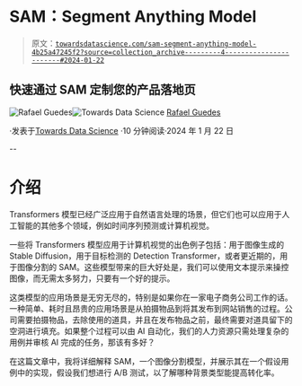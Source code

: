 # SAM：Segment Anything Model

> 原文：[`towardsdatascience.com/sam-segment-anything-model-4b25a47245f2?source=collection_archive---------4-----------------------#2024-01-22`](https://towardsdatascience.com/sam-segment-anything-model-4b25a47245f2?source=collection_archive---------4-----------------------#2024-01-22)

## 快速通过 SAM 定制您的产品落地页

[](https://medium.com/@rjguedes?source=post_page---byline--4b25a47245f2--------------------------------)![Rafael Guedes](https://medium.com/@rjguedes?source=post_page---byline--4b25a47245f2--------------------------------)[](https://towardsdatascience.com/?source=post_page---byline--4b25a47245f2--------------------------------)![Towards Data Science](https://towardsdatascience.com/?source=post_page---byline--4b25a47245f2--------------------------------) [Rafael Guedes](https://medium.com/@rjguedes?source=post_page---byline--4b25a47245f2--------------------------------)

·发表于[Towards Data Science](https://towardsdatascience.com/?source=post_page---byline--4b25a47245f2--------------------------------) ·10 分钟阅读·2024 年 1 月 22 日

--

# 介绍

Transformers 模型已经广泛应用于自然语言处理的场景，但它们也可以应用于人工智能的其他多个领域，例如时间序列预测或计算机视觉。

一些将 Transformers 模型应用于计算机视觉的出色例子包括：用于图像生成的 Stable Diffusion，用于目标检测的 Detection Transformer，或者更近期的，用于图像分割的 SAM。这些模型带来的巨大好处是，我们可以使用文本提示来操控图像，而无需太多努力，只要有一个好的提示。

这类模型的应用场景是无穷无尽的，特别是如果你在一家电子商务公司工作的话。一种简单、耗时且昂贵的应用场景是从拍摄物品到将其发布到网站销售的过程。公司需要拍摄物品，去除使用的道具，并且在发布物品之前，最终需要对道具留下的空洞进行填充。如果整个过程可以由 AI 自动化，我们的人力资源只需处理复杂的用例并审核 AI 完成的任务，那该有多好？

在这篇文章中，我将详细解释 SAM，一个图像分割模型，并展示其在一个假设用例中的实现，假设我们想进行 A/B 测试，以了解哪种背景类型能提高转化率。
